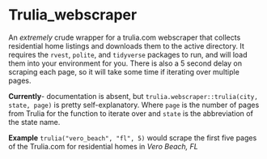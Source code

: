 # Trulia_webscraper
An _extremely_ crude wrapper for a trulia.com webscraper that collects residential home listings and downloads them to the active directory. 
It requires the `rvest`, `polite`, and `tidyverse` packages to run, and will load them into your environment for you. There is also a 5 second delay on scraping each page, so it will take some time if iterating over multiple pages.

**Currently**- documentation is absent, but `trulia.webscraper::trulia(city, state, page)` is pretty self-explanatory. 
Where `page` is the number of pages from Trulia for the function to iterate over and `state` is the abbreviation of the state name.

**Example** `trulia("vero_beach", "fl", 5)` would scrape the first five pages of the Trulia.com for residential homes in _Vero Beach, FL_
